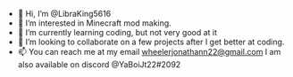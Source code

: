 - 👋 Hi, I’m @LibraKing5616
- 👀 I’m interested in Minecraft mod making.
- 🌱 I’m currently learning coding, but  not very good at it 
- 💞️ I’m looking to collaborate on a few projects after I get better at coding.
- 📫 You can reach me at my email wheelerjonathann22@gmail.com
I am also available on discord @YaBoiJt22#2092

<!---
LibraKing5616/LibraKing5616 is a ✨ special ✨ repository because its `README.md` (this file) appears on your GitHub profile.
You can click the Preview link to take a look at your changes.
--->
